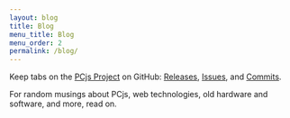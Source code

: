 ```yaml
---
layout: blog
title: Blog
menu_title: Blog
menu_order: 2
permalink: /blog/
---
```


Keep tabs on the [PCjs Project](https://github.com/jeffpar/pcjs/tree/gh-pages) on GitHub: [Releases](https://github.com/jeffpar/pcjs/releases), [Issues](https://github.com/jeffpar/pcjs/issues),
and [Commits](https://github.com/jeffpar/pcjs/commits/gh-pages).

For random musings about PCjs, web technologies, old hardware and software, and more, read on.


